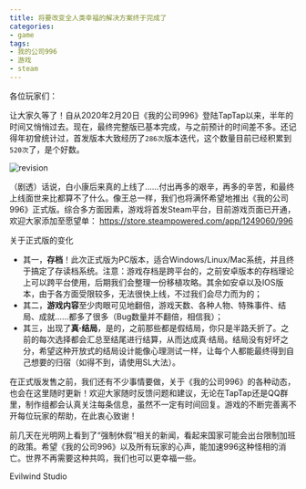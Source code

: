 ```yaml
---
title: 将要改变全人类幸福的解决方案终于完成了
categories:
- game
tags:
- 我的公司996
- 游戏
- steam
---
```


各位玩家们：

让大家久等了！自从2020年2月20日《我的公司996》登陆TapTap以来，半年的时间又悄悄过去。现在，最终完整版已基本完成，与之前预计的时间差不多。还记得年初曾统计过，首发版本大致经历了`286次`版本迭代，这个数量目前已经积累到`520次`了，是个好数。

![revision](/public/image/revision.png)

（剧透）话说，白小康后来真的上线了……付出再多的艰辛，再多的辛苦，和最终上线面世来比都算不了什么。像王总一样，我们也将满怀希望地推出《我的公司996》正式版。综合多方面因素，游戏将首发Steam平台，目前游戏页面已开通，欢迎大家添加至愿望单：
https://store.steampowered.com/app/1249060/996

关于正式版的变化
- 其一，**存档**！此次正式版为PC版本，适合Windows/Linux/Mac系统，并且终于搞定了存读档系统。注意：游戏存档是跨平台的，之前安卓版本的存档理论上可以跨平台使用，后期我们会整理一份移植攻略。其余如安卓以及IOS版本，由于各方面受限较多，无法很快上线，不过我们会尽力而为的；
- 其二，**游戏内容**至少肉眼可见地翻倍，游戏天数、各种人物、特殊事件、结局、成就……都多了很多（Bug数量并不翻倍，相信我）；
- 其三，出现了**真·结局**，是的，之前那些都是假结局，你只是半路夭折了。之前的每次选择都会汇总至结尾进行结算，从而达成真·结局。结局没有好坏之分，希望这种开放式的结局设计能像心理测试一样，让每个人都能最终得到自己想要的归宿（如得不到，请使用SL大法）。

在正式版发售之前，我们还有不少事情要做，关于《我的公司996》的各种动态，也会在这里随时更新！欢迎大家随时反馈问题和建议，无论在TapTap还是QQ群里，制作组都会认真关注每条信息，虽然不一定有时间回复。游戏的不断完善离不开每位玩家的帮助，在此衷心致谢！

前几天在光明网上看到了“强制休假”相关的新闻，看起来国家可能会出台限制加班的政策。希望《我的公司996》以及所有玩家的心声，能加速996这种怪相的消亡。世界不再需要这种共鸣，我们也可以更幸福一些。

Evilwind Studio
